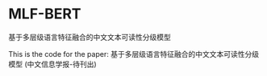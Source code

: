 # MLF-BERT
基于多层级语言特征融合的中文文本可读性分级模型

This is the code for the paper: 基于多层级语言特征融合的中文文本可读性分级模型 (中文信息学报-待刊出)
